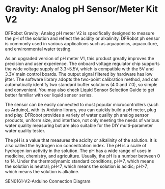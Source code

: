# Gravity: Analog pH Sensor/Meter Kit V2

DFRobot Gravity: Analog pH meter V2 is specifically designed to measure the pH of the solution and reflect the acidity or alkalinity. DFRobot ph sensor is commonly used in various applications such as aquaponics, aquaculture, and environmental water testing.

As an upgraded version of pH meter V1, this product greatly improves the precision and user experience. The onboard voltage regulator chip supports the wide voltage supply of 3.3~5.5V, which is compatible with the 5V and 3.3V main control boards. The output signal filtered by hardware has low jitter. The software library adopts the two-point calibration method, and can automatically identify two standard buffer solutions (4.0 and 7.0), so simple and convenient. You may also check Liquid Sensor Selection Guide to get better familiar with our liquid sensor series.


The sensor can be easily connected to most popular microcontrollers  (such as Arduino), with its Arduino library, you can quickly build a pH meter, plug and play. DFRobot provides a variety of water quality ph analog sensor products, uniform size, and interface, not only meeting the needs of various water quality measuring  but are also suitable for the DIY multi-parameter water quality tester.

The pH is a value that measures the acidity or alkalinity of the solution. It is also called the hydrogen ion concentration index. The pH is a scale of hydrogen ion activity in the solution. The pH has a wide range of uses in medicine, chemistry, and agriculture. Usually, the pH is a number between 0 to 14. Under the thermodynamic standard conditions, pH=7, which means the solution is neutral; pH<7, which means the solution is acidic; pH>7, which means the solution is alkaline.

SEN0161-V2-Arduino Connection Diagram
